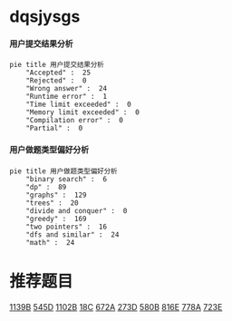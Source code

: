 # dqsjysgs

<!-- tabs:start -->



#### **用户提交结果分析**

```mermaid
pie title 用户提交结果分析
    "Accepted" :  25
    "Rejected" :  0
    "Wrong answer" :  24
    "Runtime error" :  1
    "Time limit exceeded" :  0
    "Memory limit exceeded" :  0
    "Compilation error" :  0
    "Partial" :  0
```

#### **用户做题类型偏好分析**

```mermaid
pie title 用户做题类型偏好分析
    "binary search" :  6
    "dp" :  89
    "graphs" :  129
    "trees" :  20
    "divide and conquer" :  0
    "greedy" :  169
    "two pointers" :  16
    "dfs and similar" :  24
    "math" :  24
```



<!-- tabs:end -->
# 推荐题目
[1139B](https://codeforces.com/contest/1139/problem/B)
[545D](https://codeforces.com/contest/545/problem/D)
[1102B](https://codeforces.com/contest/1102/problem/B)
[18C](https://codeforces.com/contest/18/problem/C)
[672A](https://codeforces.com/contest/672/problem/A)
[273D](https://codeforces.com/contest/273/problem/D)
[580B](https://codeforces.com/contest/580/problem/B)
[816E](https://codeforces.com/contest/816/problem/E)
[778A](https://codeforces.com/contest/778/problem/A)
[723E](https://codeforces.com/contest/723/problem/E)
